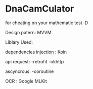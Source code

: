 # DnaCamCulator
for cheating on your mathematic test :D



Design patern: MVVM

Liblary Used:

dependencies injection : Koin

api request: -retrofit -okhttp

ascyncrous: -coroutine

OCR : Google MLKit
